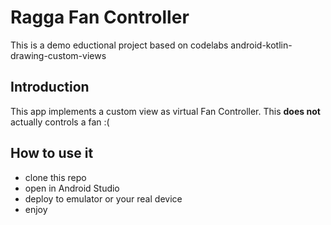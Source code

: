 Ragga Fan Controller
============================================================================

This is a demo eductional project based on codelabs android-kotlin-drawing-custom-views

Introduction
------------

This app implements a custom view as virtual Fan Controller. This **does not** actually controls a fan :(

How to use it
-------------

- clone this repo
- open in Android Studio
- deploy to emulator or your real device
- enjoy
